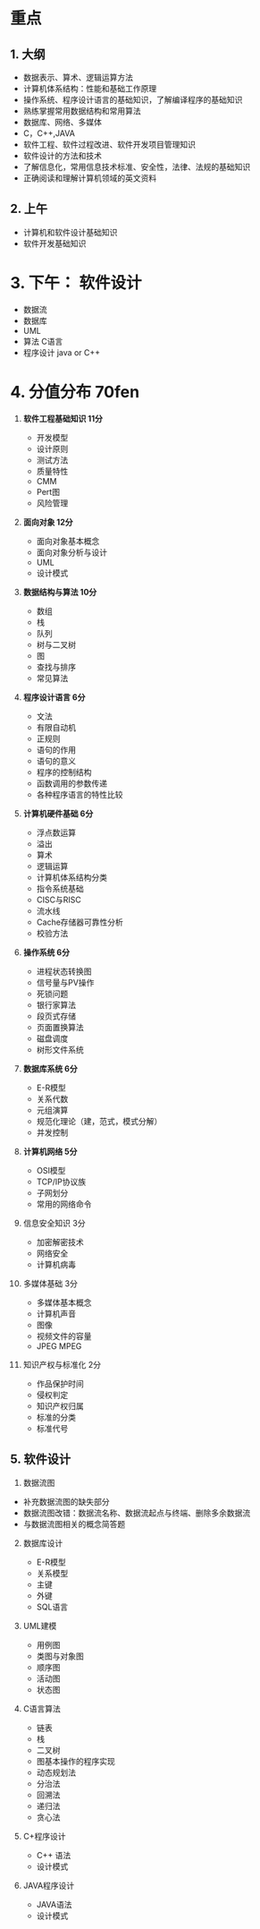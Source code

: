 # 重点

## 1. 大纲

- 数据表示、算术、逻辑运算方法
- 计算机体系结构：性能和基础工作原理
- 操作系统、程序设计语言的基础知识，了解编译程序的基础知识
- 熟练掌握常用数据结构和常用算法
- 数据库、网络、多媒体
- C，C++,JAVA
- 软件工程、软件过程改进、软件开发项目管理知识
- 软件设计的方法和技术
- 了解信息化，常用信息技术标准、安全性，法律、法规的基础知识
- 正确阅读和理解计算机领域的英文资料

## 2. 上午

- 计算机和软件设计基础知识
- 软件开发基础知识

# 3. 下午： 软件设计

- 数据流
- 数据库
- UML
- 算法 C语言
- 程序设计 java or C++

# 4. 分值分布 70fen

1. **软件工程基础知识 11分**
    - 开发模型
    - 设计原则
    - 测试方法
    - 质量特性
    - CMM
    - Pert图
    - 风险管理

2. **面向对象 12分**
    - 面向对象基本概念
    - 面向对象分析与设计
    - UML
    - 设计模式

4. **数据结构与算法 10分**
    - 数组
    - 栈
    - 队列
    - 树与二叉树
    - 图
    - 查找与排序
    - 常见算法

5. **程序设计语言 6分**
    - 文法
    - 有限自动机
    - 正规则
    - 语句的作用
    - 语句的意义
    - 程序的控制结构
    - 函数调用的参数传递
    - 各种程序语言的特性比较

6. **计算机硬件基础 6分**
    - 浮点数运算
    - 溢出
    - 算术
    - 逻辑运算
    - 计算机体系结构分类
    - 指令系统基础
    - CISC与RISC
    - 流水线
    - Cache存储器可靠性分析
    - 校验方法

7. **操作系统 6分**
    - 进程状态转换图
    - 信号量与PV操作
    - 死锁问题
    - 银行家算法
    - 段页式存储
    - 页面置换算法
    - 磁盘调度
    - 树形文件系统

8. **数据库系统 6分**
    - E-R模型
    - 关系代数
    - 元组演算
    - 规范化理论（建，范式，模式分解）
    - 并发控制

9. **计算机网络 5分**
    - OSI模型
    - TCP/IP协议族
    - 子网划分
    - 常用的网络命令

10. 信息安全知识 3分
    - 加密解密技术
    - 网络安全
    - 计算机病毒

11. 多媒体基础 3分
    - 多媒体基本概念
    - 计算机声音
    - 图像
    - 视频文件的容量
    - JPEG MPEG

12. 知识产权与标准化 2分
    - 作品保护时间
    - 侵权判定
    - 知识产权归属
    - 标准的分类
    - 标准代号

## 5. 软件设计

1. 数据流图

- 补充数据流图的缺失部分
- 数据流图改错：数据流名称、数据流起点与终端、删除多余数据流
- 与数据流图相关的概念简答题

2. 数据库设计
    - E-R模型
    - 关系模型
    - 主键
    - 外键
    - SQL语言

3. UML建模
    - 用例图
    - 类图与对象图
    - 顺序图
    - 活动图
    - 状态图

4. C语言算法
    - 链表
    - 栈
    - 二叉树
    - 图基本操作的程序实现
    - 动态规划法
    - 分治法
    - 回溯法
    - 递归法
    - 贪心法

5. C+程序设计
    - C++ 语法
    - 设计模式

6. JAVA程序设计
    - JAVA语法
    - 设计模式
